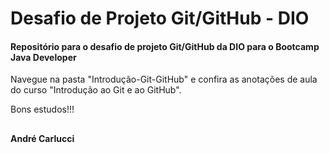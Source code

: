 # Desafio de Projeto Git/GitHub - DIO

#### Repositório para o desafio de projeto Git/GitHub da DIO para o Bootcamp Java Developer

Navegue na pasta "Introdução-Git-GitHub" e confira as anotações de aula do curso "Introdução ao Git e ao GitHub".

Bons estudos!!!

##
**André Carlucci**
